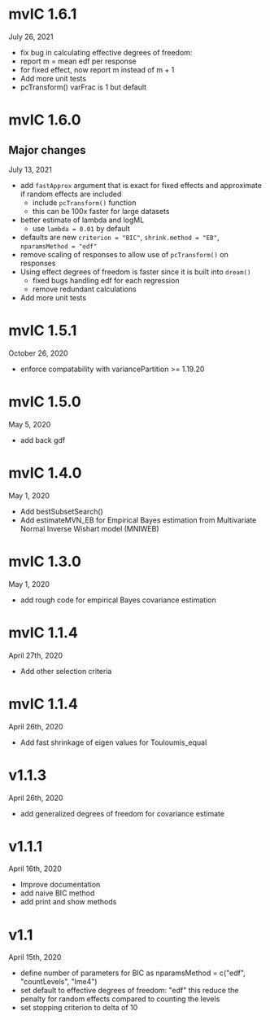 # mvIC 1.6.1
July 26, 2021

- fix bug in calculating effective degrees of freedom: 
 - report m = mean edf per response
 - for fixed effect, now report m instead of m + 1
- Add more unit tests
- pcTransform() varFrac is 1 but default

# mvIC 1.6.0  
## Major changes
July 13, 2021

- add `fastApprox` argument that is exact for fixed effects and approximate if random effects are included
	 - include `pcTransform()` function
	 - this can be 100x faster for large datasets
- better estimate of lambda and logML 
	- use `lambda = 0.01` by default
- defaults are new `criterion = "BIC"`, `shrink.method = "EB"`, `nparamsMethod = "edf"`
- remove scaling of responses to allow use of `pcTransform()` on responses
- Using effect degrees of freedom is faster since it is built into `dream()`
	- fixed bugs handling edf for each regression
	- remove redundant calculations
-  Add more unit tests

# mvIC 1.5.1  
October 26, 2020
- enforce compatability with variancePartition >= 1.19.20

# mvIC 1.5.0
  May 5, 2020
- add back gdf

# mvIC 1.4.0
  May 1, 2020
- Add bestSubsetSearch()
- Add estimateMVN_EB for Empirical Bayes estimation from Multivariate Normal Inverse Wishart model (MNIWEB)


# mvIC 1.3.0
  May 1, 2020
- add rough code for empirical Bayes covariance estimation 


# mvIC 1.1.4
  April 27th, 2020
- Add other selection criteria


# mvIC 1.1.4
  April 26th, 2020
- Add fast shrinkage of eigen values for Touloumis_equal


# v1.1.3
  April 26th, 2020
- add generalized degrees of freedom for covariance estimate

# v1.1.1
  April 16th, 2020
- Improve documentation
- add naive BIC method
- add print and show methods


# v1.1   
April 15th, 2020
- define number of parameters for BIC as nparamsMethod = c("edf", "countLevels", "lme4")
- set default to effective degrees of freedom: "edf" this reduce the penalty for random effects compared to counting the levels
- set stopping criterion to delta of 10